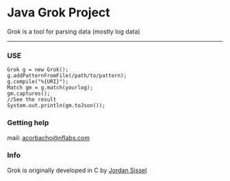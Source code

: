 # Java Grok Project

Grok is a tool for parsing data (mostly log data)

-----------------------

### USE

	Grok g = new Grok();
	g.addPatternFromFile(/path/to/pattern);
	g.compile("%{URI}");
	Match gm = g.match(yourlog);
	gm.captures();
	//See the result
	System.out.println(gm.toJson());

### Getting help
mail: acorbacho@nflabs.com

### Info
Grok is originally developed in C by [Jordan Sissel](https://github.com/jordansissel/grok)

